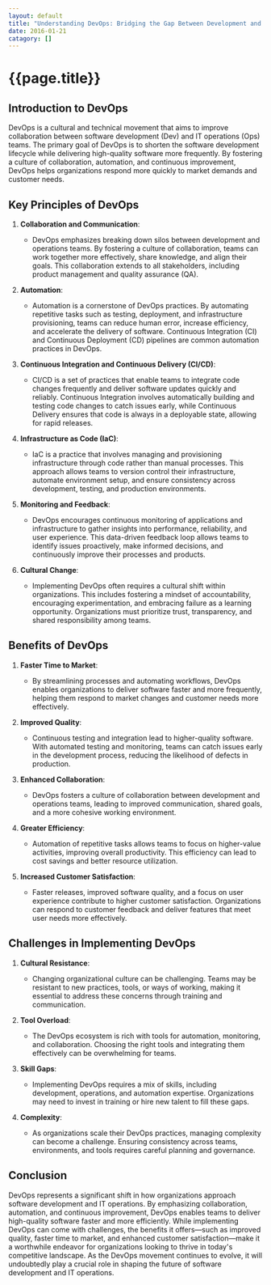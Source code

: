 ```yaml
---
layout: default
title: "Understanding DevOps: Bridging the Gap Between Development and Operations"
date: 2016-01-21
catagory: []
---
```



# {{page.title}}




## Introduction to DevOps

DevOps is a cultural and technical movement that aims to improve collaboration between software development (Dev) and IT operations (Ops) teams. The primary goal of DevOps is to shorten the software development lifecycle while delivering high-quality software more frequently. By fostering a culture of collaboration, automation, and continuous improvement, DevOps helps organizations respond more quickly to market demands and customer needs.

## Key Principles of DevOps

1. **Collaboration and Communication**:
   - DevOps emphasizes breaking down silos between development and operations teams. By fostering a culture of collaboration, teams can work together more effectively, share knowledge, and align their goals. This collaboration extends to all stakeholders, including product management and quality assurance (QA).

2. **Automation**:
   - Automation is a cornerstone of DevOps practices. By automating repetitive tasks such as testing, deployment, and infrastructure provisioning, teams can reduce human error, increase efficiency, and accelerate the delivery of software. Continuous Integration (CI) and Continuous Deployment (CD) pipelines are common automation practices in DevOps.

3. **Continuous Integration and Continuous Delivery (CI/CD)**:
   - CI/CD is a set of practices that enable teams to integrate code changes frequently and deliver software updates quickly and reliably. Continuous Integration involves automatically building and testing code changes to catch issues early, while Continuous Delivery ensures that code is always in a deployable state, allowing for rapid releases.

4. **Infrastructure as Code (IaC)**:
   - IaC is a practice that involves managing and provisioning infrastructure through code rather than manual processes. This approach allows teams to version control their infrastructure, automate environment setup, and ensure consistency across development, testing, and production environments.

5. **Monitoring and Feedback**:
   - DevOps encourages continuous monitoring of applications and infrastructure to gather insights into performance, reliability, and user experience. This data-driven feedback loop allows teams to identify issues proactively, make informed decisions, and continuously improve their processes and products.

6. **Cultural Change**:
   - Implementing DevOps often requires a cultural shift within organizations. This includes fostering a mindset of accountability, encouraging experimentation, and embracing failure as a learning opportunity. Organizations must prioritize trust, transparency, and shared responsibility among teams.

## Benefits of DevOps

1. **Faster Time to Market**:
   - By streamlining processes and automating workflows, DevOps enables organizations to deliver software faster and more frequently, helping them respond to market changes and customer needs more effectively.

2. **Improved Quality**:
   - Continuous testing and integration lead to higher-quality software. With automated testing and monitoring, teams can catch issues early in the development process, reducing the likelihood of defects in production.

3. **Enhanced Collaboration**:
   - DevOps fosters a culture of collaboration between development and operations teams, leading to improved communication, shared goals, and a more cohesive working environment.

4. **Greater Efficiency**:
   - Automation of repetitive tasks allows teams to focus on higher-value activities, improving overall productivity. This efficiency can lead to cost savings and better resource utilization.

5. **Increased Customer Satisfaction**:
   - Faster releases, improved software quality, and a focus on user experience contribute to higher customer satisfaction. Organizations can respond to customer feedback and deliver features that meet user needs more effectively.

## Challenges in Implementing DevOps

1. **Cultural Resistance**:
   - Changing organizational culture can be challenging. Teams may be resistant to new practices, tools, or ways of working, making it essential to address these concerns through training and communication.

2. **Tool Overload**:
   - The DevOps ecosystem is rich with tools for automation, monitoring, and collaboration. Choosing the right tools and integrating them effectively can be overwhelming for teams.

3. **Skill Gaps**:
   - Implementing DevOps requires a mix of skills, including development, operations, and automation expertise. Organizations may need to invest in training or hire new talent to fill these gaps.

4. **Complexity**:
   - As organizations scale their DevOps practices, managing complexity can become a challenge. Ensuring consistency across teams, environments, and tools requires careful planning and governance.

## Conclusion

DevOps represents a significant shift in how organizations approach software development and IT operations. By emphasizing collaboration, automation, and continuous improvement, DevOps enables teams to deliver high-quality software faster and more efficiently. While implementing DevOps can come with challenges, the benefits it offers—such as improved quality, faster time to market, and enhanced customer satisfaction—make it a worthwhile endeavor for organizations looking to thrive in today's competitive landscape. As the DevOps movement continues to evolve, it will undoubtedly play a crucial role in shaping the future of software development and IT operations.
